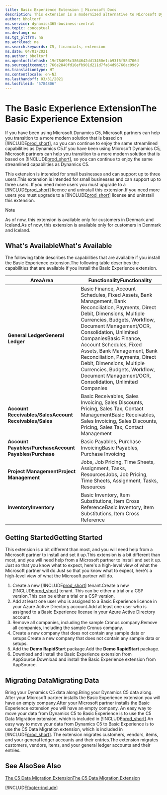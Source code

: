 ```yaml
---
title: Basic Experience Extension | Microsoft Docs
description: This extension is a modernized alternative to Microsoft Dynamics C5.
author: bholtorf
ms.service: dynamics365-business-central
ms.topic: conceptual
ms.devlang: na
ms.tgt_pltfrm: na
ms.workload: na
ms.search.keywords: C5, financials, extension
ms.date: 04/01/2021
ms.author: bholtorf
ms.openlocfilehash: 19e784695c3864642dd13460e1cb93f6f58d706d
ms.sourcegitcommit: 766e2840fd16efb901d211d7fa64d96766ac99d9
ms.translationtype: HT
ms.contentlocale: en-NZ
ms.lasthandoff: 03/31/2021
ms.locfileid: "5784806"
---
```

# <a name="the-basic-experience-extension"></a><span data-ttu-id="7204e-103">The Basic Experience Extension</span><span class="sxs-lookup"><span data-stu-id="7204e-103">The Basic Experience Extension</span></span>
<span data-ttu-id="7204e-104">If you have been using Microsoft Dynamics C5, Microsoft partners can help you transition to a more modern solution that is based on [!INCLUDE[prod_short](includes/prod_short.md)], so you can continue to enjoy the same streamlined capabilities as Dynamics C5.</span><span class="sxs-lookup"><span data-stu-id="7204e-104">If you have been using Microsoft Dynamics C5, Microsoft partners can help you transition to a more modern solution that is based on [!INCLUDE[prod_short](includes/prod_short.md)], so you can continue to enjoy the same streamlined capabilities as Dynamics C5.</span></span>

<span data-ttu-id="7204e-105">This extension is intended for small businesses and can support up to three users.</span><span class="sxs-lookup"><span data-stu-id="7204e-105">This extension is intended for small businesses and can support up to three users.</span></span> <span data-ttu-id="7204e-106">If you need more users you must upgrade to a [!INCLUDE[prod_short](includes/prod_short.md)] licence and uninstall this extension.</span><span class="sxs-lookup"><span data-stu-id="7204e-106">If you need more users you must upgrade to a [!INCLUDE[prod_short](includes/prod_short.md)] license and uninstall this extension.</span></span>

> [!NOTE]
> <span data-ttu-id="7204e-107">As of now, this extension is available only for customers in Denmark and Iceland.</span><span class="sxs-lookup"><span data-stu-id="7204e-107">As of now, this extension is available only for customers in Denmark and Iceland.</span></span> 

## <a name="whats-available"></a><span data-ttu-id="7204e-108">What's Available</span><span class="sxs-lookup"><span data-stu-id="7204e-108">What's Available</span></span>
<span data-ttu-id="7204e-109">The following table describes the capabilities that are available if you install the Basic Experience extension.</span><span class="sxs-lookup"><span data-stu-id="7204e-109">The following table describes the capabilities that are available if you install the Basic Experience extension.</span></span>

|<span data-ttu-id="7204e-110">Area</span><span class="sxs-lookup"><span data-stu-id="7204e-110">Area</span></span>  |<span data-ttu-id="7204e-111">Functionality</span><span class="sxs-lookup"><span data-stu-id="7204e-111">Functionality</span></span>  |
|---------|---------|
|<span data-ttu-id="7204e-112">**General Ledger**</span><span class="sxs-lookup"><span data-stu-id="7204e-112">**General Ledger**</span></span> |<span data-ttu-id="7204e-113">Basic Finance, Account Schedules, Fixed Assets, Bank Management, Bank Reconciliation, Payments, Direct Debit, Dimensions, Multiple Currencies, Budgets, Workflow, Document Management/OCR, Consolidation, Unlimited Companies</span><span class="sxs-lookup"><span data-stu-id="7204e-113">Basic Finance, Account Schedules, Fixed Assets, Bank Management, Bank Reconciliation, Payments, Direct Debit, Dimensions, Multiple Currencies, Budgets, Workflow, Document Management/OCR, Consolidation, Unlimited Companies</span></span>|
|<span data-ttu-id="7204e-114">**Account Receivables/Sales**</span><span class="sxs-lookup"><span data-stu-id="7204e-114">**Account Receivables/Sales**</span></span> |<span data-ttu-id="7204e-115">Basic Receivables, Sales Invoicing, Sales Discounts, Pricing, Sales Tax, Contact Management</span><span class="sxs-lookup"><span data-stu-id="7204e-115">Basic Receivables, Sales Invoicing, Sales Discounts, Pricing, Sales Tax, Contact Management</span></span> |
|<span data-ttu-id="7204e-116">**Account Payables/Purchase**</span><span class="sxs-lookup"><span data-stu-id="7204e-116">**Account Payables/Purchase**</span></span> |<span data-ttu-id="7204e-117">Basic Payables, Purchase Invoicing</span><span class="sxs-lookup"><span data-stu-id="7204e-117">Basic Payables, Purchase Invoicing</span></span> |
|<span data-ttu-id="7204e-118">**Project Management**</span><span class="sxs-lookup"><span data-stu-id="7204e-118">**Project Management**</span></span> |<span data-ttu-id="7204e-119">Jobs, Job Pricing, Time Sheets, Assignment, Tasks, Resources</span><span class="sxs-lookup"><span data-stu-id="7204e-119">Jobs, Job Pricing, Time Sheets, Assignment, Tasks, Resources</span></span> |
|<span data-ttu-id="7204e-120">**Inventory**</span><span class="sxs-lookup"><span data-stu-id="7204e-120">**Inventory**</span></span> |<span data-ttu-id="7204e-121">Basic Inventory, Item Substitutions, Item Cross Reference</span><span class="sxs-lookup"><span data-stu-id="7204e-121">Basic Inventory, Item Substitutions, Item Cross Reference</span></span> |

## <a name="getting-started"></a><span data-ttu-id="7204e-122">Getting Started</span><span class="sxs-lookup"><span data-stu-id="7204e-122">Getting Started</span></span>
<span data-ttu-id="7204e-123">This extension is a bit different than most, and you will need help from a Microsoft partner to install and set it up.</span><span class="sxs-lookup"><span data-stu-id="7204e-123">This extension is a bit different than most, and you will need help from a Microsoft partner to install and set it up.</span></span> <span data-ttu-id="7204e-124">Just so that you know what to expect, here's a high-level view of what the Microsoft partner will do.</span><span class="sxs-lookup"><span data-stu-id="7204e-124">Just so that you know what to expect, here's a high-level view of what the Microsoft partner will do.</span></span>

1. <span data-ttu-id="7204e-125">Create a new [!INCLUDE[prod_short](includes/prod_short.md)] tenant.</span><span class="sxs-lookup"><span data-stu-id="7204e-125">Create a new [!INCLUDE[prod_short](includes/prod_short.md)] tenant.</span></span> <span data-ttu-id="7204e-126">This can be either a trial or a CSP version.</span><span class="sxs-lookup"><span data-stu-id="7204e-126">This can be either a trial or a CSP version.</span></span>
2. <span data-ttu-id="7204e-127">Add at least one user who is assigned to a Basic Experience licence in your Azure Active Directory account.</span><span class="sxs-lookup"><span data-stu-id="7204e-127">Add at least one user who is assigned to a Basic Experience license in your Azure Active Directory account.</span></span>
3. <span data-ttu-id="7204e-128">Remove all companies, including the sample Cronus company.</span><span class="sxs-lookup"><span data-stu-id="7204e-128">Remove all companies, including the sample Cronus company.</span></span>
4. <span data-ttu-id="7204e-129">Create a new company that does not contain any sample data or setups.</span><span class="sxs-lookup"><span data-stu-id="7204e-129">Create a new company that does not contain any sample data or setups.</span></span>
5. <span data-ttu-id="7204e-130">Add the **Demo RapidStart** package.</span><span class="sxs-lookup"><span data-stu-id="7204e-130">Add the **Demo RapidStart** package.</span></span> <!--what does the pockage contain?-->
6. <span data-ttu-id="7204e-131">Download and install the Basic Experience extension from AppSource.</span><span class="sxs-lookup"><span data-stu-id="7204e-131">Download and install the Basic Experience extension from AppSource.</span></span>

## <a name="migrating-data"></a><span data-ttu-id="7204e-132">Migrating Data</span><span class="sxs-lookup"><span data-stu-id="7204e-132">Migrating Data</span></span>
<span data-ttu-id="7204e-133">Bring your Dynamics C5 data along.</span><span class="sxs-lookup"><span data-stu-id="7204e-133">Bring your Dynamics C5 data along.</span></span> <span data-ttu-id="7204e-134">After your Microsoft partner installs the Basic Experience extension you will have an empty company.</span><span class="sxs-lookup"><span data-stu-id="7204e-134">After your Microsoft partner installs the Basic Experience extension you will have an empty company.</span></span> <span data-ttu-id="7204e-135">An easy way to move your data from Dynamics C5 to Basic Experience is to use the C5 Data Migration extension, which is included in [!INCLUDE[prod_short](includes/prod_short.md)].</span><span class="sxs-lookup"><span data-stu-id="7204e-135">An easy way to move your data from Dynamics C5 to Basic Experience is to use the C5 Data Migration extension, which is included in [!INCLUDE[prod_short](includes/prod_short.md)].</span></span> <span data-ttu-id="7204e-136">The extension migrates customers, vendors, items, and your general ledger accounts and their entries.</span><span class="sxs-lookup"><span data-stu-id="7204e-136">The extension migrates customers, vendors, items, and your general ledger accounts and their entries.</span></span>

## <a name="see-also"></a><span data-ttu-id="7204e-137">See Also</span><span class="sxs-lookup"><span data-stu-id="7204e-137">See Also</span></span>
[<span data-ttu-id="7204e-138">The C5 Data Migration Extension</span><span class="sxs-lookup"><span data-stu-id="7204e-138">The C5 Data Migration Extension</span></span>](ui-extensions-c5-data-migration.md)

[!INCLUDE[footer-include](includes/footer-banner.md)]